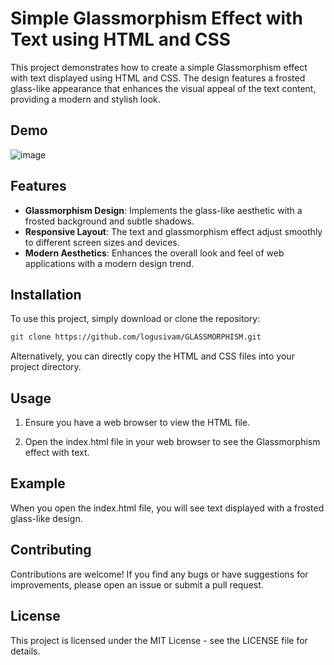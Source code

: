 
 
# Simple Glassmorphism Effect with Text using HTML and CSS

This project demonstrates how to create a simple Glassmorphism effect with text displayed using HTML and CSS. The design features a frosted glass-like appearance that enhances the visual appeal of the text content, providing a modern and stylish look.

## Demo
![image](https://github.com/user-attachments/assets/cc4f485f-6ca2-48e3-88e7-b3da1f377ae7)
## Features

- **Glassmorphism Design**: Implements the glass-like aesthetic with a frosted background and subtle shadows.
- **Responsive Layout**: The text and glassmorphism effect adjust smoothly to different screen sizes and devices.
- **Modern Aesthetics**: Enhances the overall look and feel of web applications with a modern design trend.

## Installation

To use this project, simply download or clone the repository:

```bash
git clone https://github.com/logusivam/GLASSMORPHISM.git
```

Alternatively, you can directly copy the HTML and CSS files into your project directory.

## Usage
1. Ensure you have a web browser to view the HTML file.

2. Open the index.html file in your web browser to see the Glassmorphism effect with text.

## Example
When you open the index.html file, you will see text displayed with a frosted glass-like design.

## Contributing
Contributions are welcome! If you find any bugs or have suggestions for improvements, please open an issue or submit a pull request.

## License
This project is licensed under the MIT License - see the LICENSE file for details.
